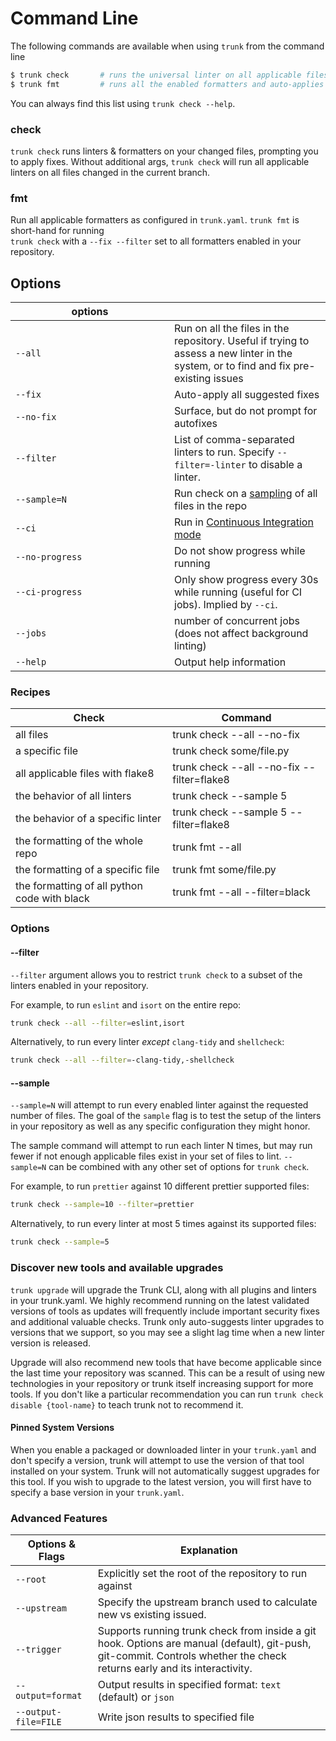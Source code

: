 # Command Line

The following commands are available when using `trunk` from the command line

```bash
$ trunk check       # runs the universal linter on all applicable files
$ trunk fmt         # runs all the enabled formatters and auto-applies changes
```

You can always find this list using `trunk check --help`.

### check

`trunk check` runs linters & formatters on your changed files, prompting you to apply fixes. Without additional args, `trunk check` will run all applicable linters on all files changed in the current branch.

### fmt

Run all applicable formatters as configured in `trunk.yaml`. `trunk fmt` is short-hand for running\
`trunk check` with a `--fix --filter` set to all formatters enabled in your repository.

## Options

<table><thead><tr><th width="238">options</th><th></th></tr></thead><tbody><tr><td><code>--all</code></td><td>Run on all the files in the repository. Useful if trying to assess a new linter in the system, or to find and fix pre-existing issues</td></tr><tr><td><code>--fix</code></td><td>Auto-apply all suggested fixes</td></tr><tr><td><code>--no-fix</code></td><td>Surface, but do not prompt for autofixes</td></tr><tr><td><code>--filter</code></td><td>List of comma-separated linters to run. Specify <code>--filter=-linter</code> to disable a linter.</td></tr><tr><td><code>--sample=N</code></td><td>Run check on a <a href="command-line.md#sample">sampling</a> of all files in the repo</td></tr><tr><td><code>--ci</code></td><td>Run in <a href="continuous-integration.md">Continuous Integration mode</a></td></tr><tr><td><code>--no-progress</code></td><td>Do not show progress while running</td></tr><tr><td><code>--ci-progress</code></td><td>Only show progress every 30s while running (useful for CI jobs). Implied by <code>--ci</code>.</td></tr><tr><td><code>--jobs</code></td><td>number of concurrent jobs (does not affect background linting)</td></tr><tr><td><code>--help</code></td><td>Output help information</td></tr></tbody></table>

### Recipes

| Check                                        | Command                                    |
| -------------------------------------------- | ------------------------------------------ |
| all files                                    | trunk check --all --no-fix                 |
| a specific file                              | trunk check some/file.py                   |
| all applicable files with flake8             | trunk check --all --no-fix --filter=flake8 |
| the behavior of all linters                  | trunk check --sample 5                     |
| the behavior of a specific linter            | trunk check --sample 5 --filter=flake8     |
| the formatting of the whole repo             | trunk fmt --all                            |
| the formatting of a specific file            | trunk fmt some/file.py                     |
| the formatting of all python code with black | trunk fmt --all --filter=black             |

### Options

#### --filter

`--filter` argument allows you to restrict `trunk check` to a subset of the linters enabled in your repository.

For example, to run `eslint` and `isort` on the entire repo:

```bash
trunk check --all --filter=eslint,isort
```

Alternatively, to run every linter _except_ `clang-tidy` and `shellcheck`:

```bash
trunk check --all --filter=-clang-tidy,-shellcheck
```

#### --sample

`--sample=N` will attempt to run every enabled linter against the requested number of files. The goal of the `sample` flag is to test the setup of the linters in your repository as well as any specific configuration they might honor.

The sample command will attempt to run each linter N times, but may run fewer if not enough applicable files exist in your set of files to lint. `--sample=N` can be combined with any other set of options for `trunk check`.

For example, to run `prettier` against 10 different prettier supported files:

```bash
trunk check --sample=10 --filter=prettier
```

Alternatively, to run every linter at most 5 times against its supported files:

```bash
trunk check --sample=5
```

### Discover new tools and available upgrades

`trunk upgrade` will upgrade the Trunk CLI, along with all plugins and linters in your trunk.yaml. We highly recommend running on the latest validated versions of tools as updates will frequently include important security fixes and additional valuable checks. Trunk only auto-suggests linter upgrades to versions that we support, so you may see a slight lag time when a new linter version is released.

Upgrade will also recommend new tools that have become applicable since the last time your repository was scanned. This can be a result of using new technologies in your repository or trunk itself increasing support for more tools. If you don't like a particular recommendation you can run `trunk check disable {tool-name}` to teach trunk not to recommend it.

#### Pinned System Versions

When you enable a packaged or downloaded linter in your `trunk.yaml` and don't specify a version, trunk will attempt to use the version of that tool installed on your system. Trunk will not automatically suggest upgrades for this tool. If you wish to upgrade to the latest version, you will first have to specify a base version in your `trunk.yaml`.

### Advanced Features

| Options & Flags      | Explanation                                                                                                                                                              |
| -------------------- | ------------------------------------------------------------------------------------------------------------------------------------------------------------------------ |
| `--root`             | Explicitly set the root of the repository to run against                                                                                                                 |
| `--upstream`         | Specify the upstream branch used to calculate new vs existing issued.                                                                                                    |
| `--trigger`          | Supports running trunk check from inside a git hook. Options are manual (default), git-push, git-commit. Controls whether the check returns early and its interactivity. |
| `--output=format`    | Output results in specified format: `text` (default) or `json`                                                                                                           |
| `--output-file=FILE` | Write json results to specified file                                                                                                                                     |
